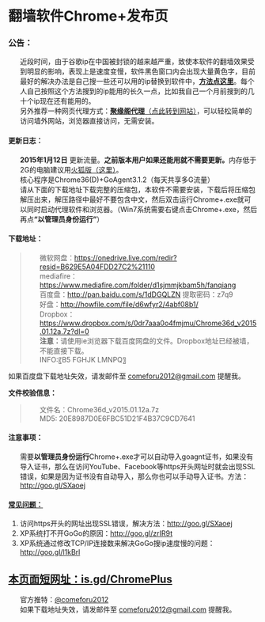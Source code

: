 <div class="markdown-body">
<h1>翻墙软件Chrome+发布页 <img src="https://camo.githubusercontent.com/a65458e327443581f26f1e955035e3871503da17/68747470733a2f2f6f7131676a672e626c333330312e6c69766566696c6573746f72652e636f6d2f79326d6c4c5844434e78453450757672685f4c76575a6a4b6a464a574e76466831714c434e42704b615f796b53397a6c4b55737167326c496d4733546a6533766263734a743954576f33424c76515035427338784d5f684c507054336d76665a45636a6f36653473665a71536f4d37463454723247755a32724f4747477a4c644667632f6368726f6d6534382e69636f3f707369643d31" alt="" data-canonical-src="https://oq1gjg.bl3301.livefilestore.com/y2mlLXDCNxE4Puvrh_LvWZjKjFJWNvFh1qLCNBpKa_ykS9zlKUsqg2lImG3Tje3vbcsJt9TWo3BLvQP5Bs8xM_hLPpT3mvfZEcjo6e4sfZqSoM7F4Tr2GuZ2rOGGGzLdFgc/chrome48.ico?psid=1" /></h1>
<h3>公告：</h3>
<ul class="task-list">
	<li>近段时间，由于谷歌ip在中国被封锁的越来越严重，致使本软件的翻墙效果受到明显的影响，表现上是速度变慢，软件黑色窗口内会出现大量黄色字，目前最好的解决办法是自己搜一些还可以用的ip替换到软件中，<strong><a href="https://github.com/comeforu2012/truth/wiki/%E6%90%9Cip%E6%95%99%E7%A8%8B">方法点这里</a></strong>。每个人自己按照这个方法搜到的ip能用的长久一点，比如我自己一个月前搜到的几十个ip现在还有能用的。</li>
	<li>另外推荐一种网页代理方式：<a href="https://pipes.yahoo.com/pipes/pipe.run?_id=51ba298b5d6db69cef1e7d0a376c7542"><strong>聚缘阁代理</strong>（点此转到网站）</a>，可以轻松简单的访问墙外网站，浏览器直接访问，无需安装。</li>
</ul>
<h4>更新日志：</h4>
<ul class="task-list">
	<li><strong>2015年1月12日</strong> 更新流量。<strong>之前版本用户如果还能用就不需要更新。</strong>内存低于2G的电脑建议用<a href="https://github.com/bannedbook/fanqiang/wiki/firefox">火狐版（这里）</a>。</li>
	<li>核心程序是Chrome36(D)+GoAgent3.1.2（每天共享多G流量）</li>
	<li>请从下面的下载地址下载完整的压缩包，本软件不需要安装，下载后将压缩包解压出来，解压路径中最好不要包含中文，然后双击运行Chrome+.exe就可以同时启动代理软件和浏览器。（Win7系统需要右键点击Chrome+.exe，然后再点<strong>“以管理员身份运行”</strong>）</li>
</ul>
<h4>下载地址：</h4>
<blockquote>
<ul class="task-list">
        <li>微软网盘：<a href="https://onedrive.live.com/redir?resid=B629E5A04FDD27C2%21110" target="_blank">https://onedrive.live.com/redir?resid=B629E5A04FDD27C2%21110</a>
        <li>mediafire：<a href="https://www.mediafire.com/folder/d1sjmmjkbam5h/fanqiang" target="_blank">https://www.mediafire.com/folder/d1sjmmjkbam5h/fanqiang</a>
	<li>百度盘：<a href="http://pan.baidu.com/s/1dDGQLZN">http://pan.baidu.com/s/1dDGQLZN</a> 提取密码：z7q9</li>
	<li>好盘：<a href="http://howfile.com/file/d6wfyr2/4abf08b1/">http://howfile.com/file/d6wfyr2/4abf08b1/</a></li>
	<li>Dropbox：<a href="https://www.dropbox.com/s/0dr7aaa0o4fmjmu/Chrome36d_v2015.01.12a.7z?dl=0">https://www.dropbox.com/s/0dr7aaa0o4fmjmu/Chrome36d_v2015.01.12a.7z?dl=0</a></li>
	<li><strong>注意：</strong>请使用ie浏览器下载百度网盘的文件。Dropbox地址已经被墙，不能直接下载。</li>
	<li>INFO:〖B5 FGHJK LMNPQ〗</li>
</ul>
</blockquote>
如果百度盘下载地址失效，请发邮件至 <a href="mailto:comeforu2012@gmail.com">comeforu2012@gmail.com</a> 提醒我。

<strong>文件校验信息：</strong>
<blockquote>
<ul class="task-list">
	<li>文件名：Chrome36d_v2015.01.12a.7z</li>
	<li>MD5: 20E8987D0E6FBC51D21F4B37C9CD7641</li>
</ul>
</blockquote>
<h4>注意事项：</h4>
<ul class="task-list">
	<li>需要<strong>以管理员身份运行</strong>Chrome+.exe才可以自动导入goagnt证书，如果没有导入证书，那么在访问YouTube、Facebook等https开头网址时就会出现SSL错误，如果是因为证书没有自动导入，那么你也可以手动导入证书。方法：<a href="http://goo.gl/SXaoej">http://goo.gl/SXaoej</a></li>
</ul>
<h4><a href="https://github.com/comeforu2012/FQ_FAQ/wiki">常见问题：</a></h4>
<ol class="task-list">
	<li>访问https开头的网址出现SSL错误，解决方法：<a href="http://goo.gl/SXaoej">http://goo.gl/SXaoej</a></li>
	<li>XP系统打不开GoGo的原因：<a href="http://goo.gl/zrIR9t">http://goo.gl/zrIR9t</a></li>
	<li>XP系统通过修改TCP/IP连接数来解决GoGo搜ip速度慢的问题：<a href="http://goo.gl/l1kBrl">http://goo.gl/l1kBrl</a></li>
</ol>
<h2><a href="http://is.gd/ChromePlus">本页面短网址：is.gd/ChromePlus</a></h2>
</div>
<div id="wiki-footer" class="gollum-markdown-content boxed-group">
<div class="boxed-group-inner wiki-auxiliary-content  markdown-body">
<ul class="task-list">
	<li>官方推特：<a href="https://twitter.com/comeforu2012">@comeforu2012</a></li>
	<li>如果下载地址失效，请发邮件至 <a href="mailto:comeforu2012@gmail.com">comeforu2012@gmail.com</a> 提醒我。</li>
</ul>
</div>
</div>